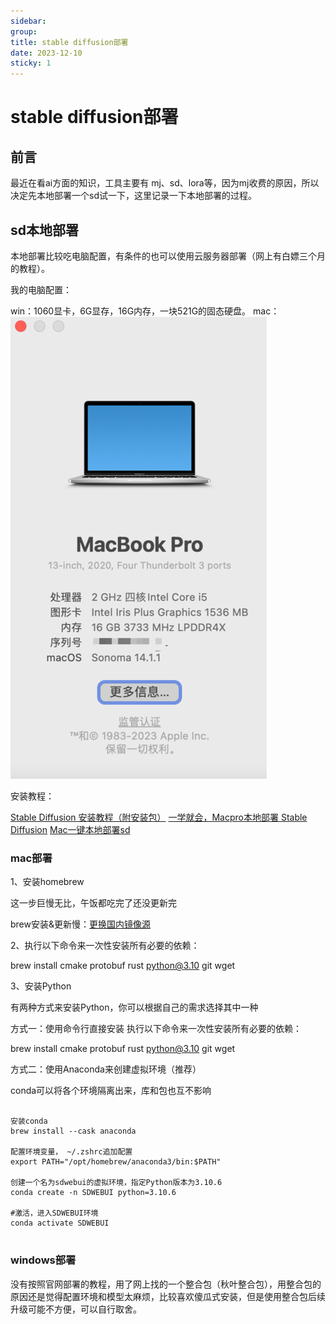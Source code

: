 ```yaml
---
sidebar:
group:
title: stable diffusion部署
date: 2023-12-10
sticky: 1
---
```

# stable diffusion部署


## 前言

最近在看ai方面的知识，工具主要有 mj、sd、lora等，因为mj收费的原因，所以决定先本地部署一个sd试一下，这里记录一下本地部署的过程。

## sd本地部署

本地部署比较吃电脑配置，有条件的也可以使用云服务器部署（网上有白嫖三个月的教程）。

我的电脑配置：

win：1060显卡，6G显存，16G内存，一块521G的固态硬盘。
mac：
![img.png](img.png)

安装教程：

[Stable Diffusion 安装教程（附安装包）](https://blog.csdn.net/A2421417624/article/details/137766693)
[一学就会，Macpro本地部署 Stable Diffusion](https://zhuanlan.zhihu.com/p/652700145)
[Mac一键本地部署sd](http://www.hnbyed.com/news/4875.html)



### mac部署

1、安装homebrew

这一步巨慢无比，午饭都吃完了还没更新完

brew安装&更新慢：[更换国内镜像源](https://blog.csdn.net/itguangit/article/details/122192858)

2、执行以下命令来一次性安装所有必要的依赖：

brew install cmake protobuf rust python@3.10 git wget

3、安装Python

有两种方式来安装Python，你可以根据自己的需求选择其中一种

方式一：使用命令行直接安装
执行以下命令来一次性安装所有必要的依赖：

brew install cmake protobuf rust python@3.10 git wget

方式二：使用Anaconda来创建虚拟环境（推荐）

conda可以将各个环境隔离出来，库和包也互不影响


```text

安装conda
brew install --cask anaconda

配置环境变量， ~/.zshrc追加配置
export PATH="/opt/homebrew/anaconda3/bin:$PATH"

创建一个名为sdwebui的虚拟环境，指定Python版本为3.10.6
conda create -n SDWEBUI python=3.10.6

#激活，进入SDWEBUI环境
conda activate SDWEBUI


```











### windows部署

没有按照官网部署的教程，用了网上找的一个整合包（秋叶整合包），用整合包的原因还是觉得配置环境和模型太麻烦，比较喜欢傻瓜式安装，但是使用整合包后续升级可能不方便，可以自行取舍。















